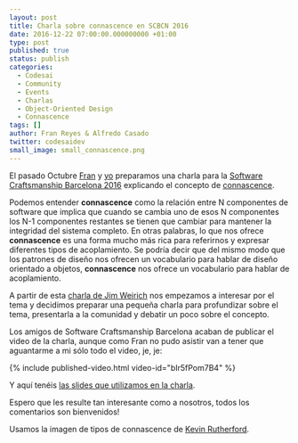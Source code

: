 ```yaml
---
layout: post
title: Charla sobre connascence en SCBCN 2016
date: 2016-12-22 07:00:00.000000000 +01:00
type: post
published: true
status: publish
categories:
  - Codesai
  - Community
  - Events
  - Charlas
  - Object-Oriented Design
  - Connascence
tags: []
author: Fran Reyes & Alfredo Casado
twitter: codesaidev
small_image: small_connascence.png
---
```


El pasado Octubre [Fran](https://twitter.com/fran_reyes) y [yo](https://twitter.com/AlfredoCasado) preparamos una charla para la [Software Craftsmanship Barcelona 2016](/2016/11/estuvimos-en-la-software-craftsmanship-bcn-2016) explicando el concepto de [connascence](https://en.wikipedia.org/wiki/Connascence_(computer_programming)).

Podemos entender **connascence** como la relación entre N componentes de software que implica que cuando se cambia uno de esos N componentes los N-1 componentes restantes se tienen que cambiar para mantener la integridad del sistema completo. En otras palabras, lo que nos ofrece **connascence** es una forma mucho más rica para referirnos y expresar diferentes tipos de acoplamiento. Se podría decir que del mismo modo que los patrones de diseño nos ofrecen un vocabulario para hablar de diseño orientado a objetos, **connascence** nos ofrece un vocabulario para hablar de acoplamiento.

A partir de esta [charla de Jim Weirich](https://vimeo.com/10837903) nos empezamos a interesar por el tema y decidimos preparar una pequeña charla para profundizar sobre el tema, presentarla a la comunidad y debatir un poco sobre el concepto.

Los amigos de Software Craftsmanship Barcelona acaban de publicar el video de la charla, aunque como Fran no pudo asistir van a tener que aguantarme a mi sólo todo el video, je, je:

{% include published-video.html video-id="bIr5fPom7B4" %}

Y aquí tenéis [las slides que utilizamos en la charla](http://slides.com/alfredocasado-1/deck#/).

Espero que les resulte tan interesante como a nosotros, todos los comentarios son bienvenidos!

<div class="foot-note">
  Usamos la imagen de tipos de connascence de <a href="https://silkandspinach.net/">Kevin Rutherford</a>.
</div>
